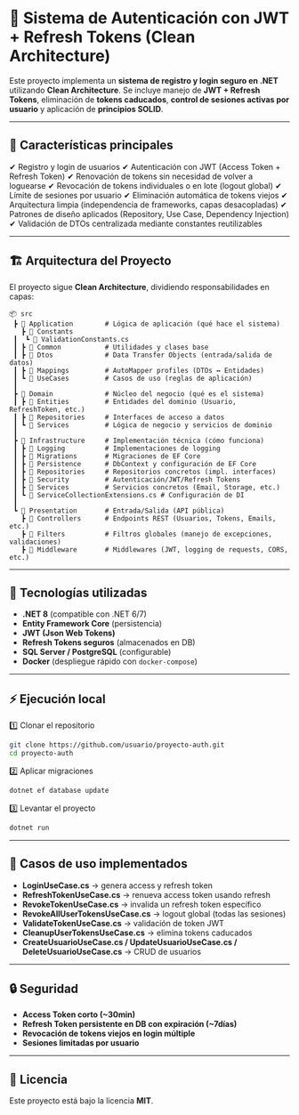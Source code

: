 
# 🔐 Sistema de Autenticación con JWT + Refresh Tokens (Clean Architecture)

Este proyecto implementa un **sistema de registro y login seguro en .NET** utilizando **Clean Architecture**.
Se incluye manejo de **JWT + Refresh Tokens**, eliminación de **tokens caducados**, **control de sesiones activas por usuario** y aplicación de **principios SOLID**.

---

## 📖 Características principales

✔ Registro y login de usuarios
✔ Autenticación con JWT (Access Token + Refresh Token)
✔ Renovación de tokens sin necesidad de volver a loguearse
✔ Revocación de tokens individuales o en lote (logout global)
✔ Límite de sesiones por usuario
✔ Eliminación automática de tokens viejos
✔ Arquitectura limpia (independencia de frameworks, capas desacopladas)
✔ Patrones de diseño aplicados (Repository, Use Case, Dependency Injection)
✔ Validación de DTOs centralizada mediante constantes reutilizables

---

## 🏗️ Arquitectura del Proyecto

El proyecto sigue **Clean Architecture**, dividiendo responsabilidades en capas:

```plaintext
📦 src
 ┣ 📂 Application        # Lógica de aplicación (qué hace el sistema)
   ┣ 📂 Constants
 ┃  ┗ 📜 ValidationConstants.cs
 ┃ ┣ 📂 Common           # Utilidades y clases base
 ┃ ┣ 📂 Dtos             # Data Transfer Objects (entrada/salida de datos)
 ┃ ┣ 📂 Mappings         # AutoMapper profiles (DTOs ↔ Entidades)
 ┃ ┗ 📂 UseCases         # Casos de uso (reglas de aplicación)
 ┃
 ┣ 📂 Domain             # Núcleo del negocio (qué es el sistema)
 ┃ ┣ 📂 Entities         # Entidades del dominio (Usuario, RefreshToken, etc.)
 ┃ ┣ 📂 Repositories     # Interfaces de acceso a datos
 ┃ ┗ 📂 Services         # Lógica de negocio y servicios de dominio
 ┃
 ┣ 📂 Infrastructure     # Implementación técnica (cómo funciona)
 ┃ ┣ 📂 Logging          # Implementaciones de logging
 ┃ ┣ 📂 Migrations       # Migraciones de EF Core
 ┃ ┣ 📂 Persistence      # DbContext y configuración de EF Core
 ┃ ┣ 📂 Repositories     # Repositorios concretos (impl. interfaces)
 ┃ ┣ 📂 Security         # Autenticación/JWT/Refresh Tokens
 ┃ ┣ 📂 Services         # Servicios concretos (Email, Storage, etc.)
 ┃ ┗ 📜 ServiceCollectionExtensions.cs # Configuración de DI
 ┃
 ┗ 📂 Presentation       # Entrada/Salida (API pública)
   ┣ 📂 Controllers      # Endpoints REST (Usuarios, Tokens, Emails, etc.)
   ┣ 📂 Filters          # Filtros globales (manejo de excepciones, validaciones)
   ┣ 📂 Middleware       # Middlewares (JWT, logging de requests, CORS, etc.)

```

---

## 🚀 Tecnologías utilizadas

* **.NET 8** (compatible con .NET 6/7)
* **Entity Framework Core** (persistencia)
* **JWT (Json Web Tokens)**
* **Refresh Tokens seguros** (almacenados en DB)
* **SQL Server / PostgreSQL** (configurable)
* **Docker** (despliegue rápido con `docker-compose`)

---

## ⚡ Ejecución local

1️⃣ Clonar el repositorio

```bash
git clone https://github.com/usuario/proyecto-auth.git
cd proyecto-auth
```

2️⃣ Aplicar migraciones

```bash
dotnet ef database update
```

3️⃣ Levantar el proyecto

```bash
dotnet run
```

---

## 🧪 Casos de uso implementados

* **LoginUseCase.cs** → genera access y refresh token
* **RefreshTokenUseCase.cs** → renueva access token usando refresh
* **RevokeTokenUseCase.cs** → invalida un refresh token específico
* **RevokeAllUserTokensUseCase.cs** → logout global (todas las sesiones)
* **ValidateTokenUseCase.cs** → validación de token JWT
* **CleanupUserTokensUseCase.cs** → elimina tokens caducados
* **CreateUsuarioUseCase.cs / UpdateUsuarioUseCase.cs / DeleteUsuarioUseCase.cs** → CRUD de usuarios

---

## 🔒 Seguridad

* **Access Token corto (~30min)**
* **Refresh Token persistente en DB con expiración (~7días)**
* **Revocación de tokens viejos en login múltiple**
* **Sesiones limitadas por usuario**

---

## 📜 Licencia

Este proyecto está bajo la licencia **MIT**.


